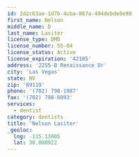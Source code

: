 ```yaml
---
id: 2d2c63ae-1d7b-4cba-867a-494debde8e98
first_name: Nelson
middle_name: D
last_name: Lasiter
license_type: DMD
license_number: S5-04
license_status: Active
license_expiration: '42185'
address: '2255-B Renaissance Dr'
city: 'Las Vegas'
state: NV
zip: '89119'
phone: '(702) 798-1987'
fax: '(702) 798-6093'
services:
  - dentist
category: dentists
title: 'Nelson Lasiter'
_geoloc:
  lng: -115.13905
  lat: 36.088922
---
```

